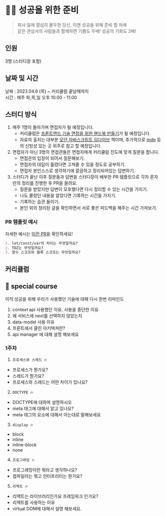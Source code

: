 

# 🏃‍♀️ 성공을 위한 준비

> 회사 일에 열심히 몰두한 당신, 이젠 성공을 위해 준비 할 차례  
> 같은 관심사의 사람들과 함께하면 기쁨도 두배! 성공의 기회도 2배!

## 인원

3명 (스터디장 포함)

## 날짜 및 시간

날짜 : 2023.04.6 (목) ~ 커리큘럼 끝날때까지  
시간 : 매주 화,목,일 오후 10:00 - 11:00

## 스터디 방식

1. 매주 1명이 돌아가며 면접자가 될 예정입니다.
   - 커리큘럼은 [프론트엔드 기술 면접을 위한 핸드북 만들기](https://github.com/dodoheeee/prepare_frontend_interview/blob/main/README.md)가 될 예정입니다.
   - 자료의 출처는 대부분 [모던 자바스크립트 딥다이브](https://www.aladin.co.kr/shop/wproduct.aspx?ItemId=251552545) 책이며, 추가적으로 [mdn](https://developer.mozilla.org/ko/) 등의 신빙성 있는 곳 위주로 참고 할 예정입니다.  
2. 면접자가 아닌 3명의 면접관들은 면접자에게 커리큘럼 진도에 맞게 질문을 합니다.
   - 면접관의 입장이 되어서 질문해보기. 
   - 면접자의 대답이 틀렸다면 고쳐줄 수 있을 정도로 공부하기.
   - 면접자 본인스스로 생각하기에 깔끔하고 정리되어있는 답변하기.  
3. 스터디가 끝난 이후 질문들과 답변을 스터디장이 배부한 PR 템플릿으로 각자 혼자만의 정리를 진행한 후 PR을 올려요.
   - 질문을 받았지만 답변이 모호했다면 다시 정리할 수 있는 시간을 가지기.
   - 나도 몰랐던 내용을 알았다면 기록하는 시간을 가지기.
   - 기록하는 습관 들이기.
   - 본인 외의 정리된 글을 확인하면서 서로 좋은 피드백을 해주는 시간 가져보기.

### PR 템플릿 예시

자세한 예시는 [이전 PR](https://github.com/FECrash/JavaScript-Mountain/pulls?q=is%3Apr+is%3Aclosed)을 확인하세요!

```markdown
1. let/const/var의 차이는 무엇일까요?
2. TDZ는 무엇일까요?
3. 함수 스코프와 블록 스코프는 무엇일까요?
```

## 커리큘럼

## 🎯 special course

이직 성공을 위해 우리가 사용했던 기술에 대해 다시 한번 리마인드

1. context api 사용했던 이유, 사용을 중단한 이유
2. 왜 서비스에 next를 선택하지 않았는지
3. data-model 사용 이유
4. 프론트에서 클린 아키텍쳐란?
5. api manager 에 대해 설명 해보세요




### 1주차

1. `프로세스와 스레드 🔥`

- 프로세스가 뭔가요?
- 스레드가 뭔가요?
- 프로세스와 스레드는 어떤 차이가 있나요?

2. `DOCTYPE 🔥`

  - DOCTYPE에 대하여 설명하시오
  - meta 태그에 대해서 알고 있나요?
  - meta 태그의 요소에 대해서 아는대로 말해보세요

3. `display 🔥`

  - block
  - inline
  - inline-block
  - none

4. `프로그래밍 🔥`

  - 프로그래밍이란 뭐라고 생각하나요?
  - 컴파일러는 뭐고 인터프리터는 뭔가요?

5. `리액트 🔥`

  - 리액트는 라이브러리인가요 프레임워크 인가요?
  - 리액트를 사용하는 이유
  - virtual DOM에 대해서 설명 해보세요.
